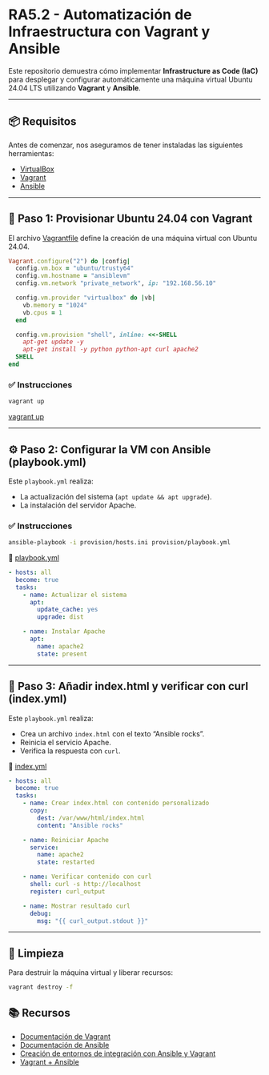 # RA5.2 - Automatización de Infraestructura con Vagrant y Ansible

Este repositorio demuestra cómo implementar **Infrastructure as Code (IaC)** para desplegar y configurar automáticamente una máquina virtual Ubuntu 24.04 LTS utilizando **Vagrant** y **Ansible**.

---

## 📦 Requisitos

Antes de comenzar, nos aseguramos de tener instaladas las siguientes herramientas:

- [VirtualBox](https://www.virtualbox.org/)
- [Vagrant](https://www.vagrantup.com/)
- [Ansible](https://www.ansible.com/)

---

## 🔧 Paso 1: Provisionar Ubuntu 24.04 con Vagrant

El archivo [Vagrantfile](Vagrantfile) define la creación de una máquina virtual con Ubuntu 24.04.

```ruby
Vagrant.configure("2") do |config|
  config.vm.box = "ubuntu/trusty64"
  config.vm.hostname = "ansiblevm"
  config.vm.network "private_network", ip: "192.168.56.10"

  config.vm.provider "virtualbox" do |vb|
    vb.memory = "1024"
    vb.cpus = 1
  end

  config.vm.provision "shell", inline: <<-SHELL
    apt-get update -y
    apt-get install -y python python-apt curl apache2
  SHELL
end
```

### ✅ Instrucciones

```bash
vagrant up
```

[vagrant up](assets/vagrantup.png) 

---

## ⚙️ Paso 2: Configurar la VM con Ansible (playbook.yml)

Este `playbook.yml` realiza:
 - La actualización del sistema (`apt update && apt upgrade`).
 - La instalación del servidor Apache.

### ✅ Instrucciones

```bash
ansible-playbook -i provision/hosts.ini provision/playbook.yml
```

📂 [playbook.yml](playbook.yml) 

```yaml
- hosts: all
  become: true
  tasks:
    - name: Actualizar el sistema
      apt:
        update_cache: yes
        upgrade: dist

    - name: Instalar Apache
      apt:
        name: apache2
        state: present
```

---

## 📝 Paso 3: Añadir index.html y verificar con curl (index.yml)

Este `playbook.yml` realiza:
 - Crea un archivo `index.html` con el texto “Ansible rocks”.
 - Reinicia el servicio Apache.
 - Verifica la respuesta con `curl`.

📂 [index.yml](index.yml) 

```yaml
- hosts: all
  become: true
  tasks:
    - name: Crear index.html con contenido personalizado
      copy:
        dest: /var/www/html/index.html
        content: "Ansible rocks"

    - name: Reiniciar Apache
      service:
        name: apache2
        state: restarted

    - name: Verificar contenido con curl
      shell: curl -s http://localhost
      register: curl_output

    - name: Mostrar resultado curl
      debug:
        msg: "{{ curl_output.stdout }}"
```

---

## 🧹 Limpieza

Para destruir la máquina virtual y liberar recursos: 

```bash
vagrant destroy -f
```

## 📚 Recursos
- [Documentación de Vagrant](https://developer.hashicorp.com/vagrant)
- [Documentación de Ansible](https://docs.ansible.com/)
- [Creación de entornos de integración con Ansible y Vagrant](https://adictosaltrabajo.com/2015/09/04/creacion-de-entornos-de-integracion-con-ansible-y-vagrant/)
- [Vagrant + Ansible](https://www.rootdesdezero.com/vagrantansible/)
